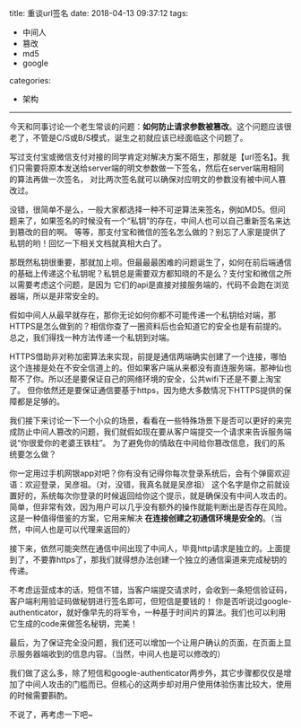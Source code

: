 title: 重谈url签名
date: 2018-04-13 09:37:12
tags:
- 中间人
- 篡改
- md5
- google

categories: 
- 架构
---

今天和同事讨论一个老生常谈的问题：**如何防止请求参数被篡改**。这个问题应该很老了，不管是C/S或B/S模式，诞生之初就应该已经面临这个问题了。

写过支付宝或微信支付对接的同学肯定对解决方案不陌生，那就是【url签名】。我们只需要将原本发送给server端的明文参数做一下签名，然后在server端用相同的算法再做一次签名，
对比两次签名就可以确保对应明文的参数没有被中间人篡改过。

没错，很简单不是么，一般大家都选择一种不可逆算法来签名，例如MD5。但问题来了，如果签名的时候没有一个“私钥”的存在，中间人也可以自己重新签名来达到篡改的目的啊。
等等，那支付宝和微信的签名怎么做的？别忘了人家是提供了私钥的哟！回忆一下相关文档就真相大白了。

那既然私钥很重要，那就加上呗。但最最最困难的问题诞生了，如何在前后端通信的基础上传递这个私钥呢？私钥总是需要双方都知晓的不是么？支付宝和微信之所以需要考虑这个问题，是因为
它们的api是直接对接服务端的，代码不会跑在浏览器端，所以是非常安全的。

假如中间人从最早就存在，那你无论如何你都不可能传递一个私钥给对端，那HTTPS是怎么做到的？相信你查了一圈资料后也会知道它的安全也是有前提的。总之，我们得找一种方法传递一个私钥到对端。

HTTPS借助非对称加密算法来实现，前提是通信两端确实创建了一个连接，哪怕这个连接是处在不安全信道上的。但如果客户端从来都没有直连服务端，那神仙也帮不了你。所以还是要保证自己的网络环境的安全，公共wifi下还是不要上淘宝了。
但你依然还是要保证通信要基于https，因为绝大多数情况下HTTPS提供的保障都是足够的。

我们接下来讨论一下一个小众的场景，看看在一些特殊场景下是否可以更好的来完成防止中间人篡改的问题，我们就假如现在要从客户端提交一个请求来告诉服务端说“你很爱你的老婆王铁柱”。
为了避免你的情敌在中间给你篡改信息，我们的系统要怎么做？

你一定用过手机网银app对吧？你有没有记得你每次登录系统后，会有个弹窗欢迎语：欢迎登录，吴彦祖。（对，没错，我真名就是吴彦祖）
这个名字是你之前就设置好的，系统每次你登录的时候返回给你这个提示，就是确保没有中间人攻击的。简单，但非常有效，因为用户可以几乎没有额外的操作就能判断出是否存在风险。
这是一种值得借鉴的方案，它用来解决 **在连接创建之初通信环境是安全的**。（当然，中间人也是可以代理来返回的）

接下来，依然可能突然在通信中间出现了中间人，毕竟http请求是独立的。上面提到了，不要靠https了，那我们就得想办法创建一个独立的通信渠道来完成秘钥的传递。

不考虑运营成本的话，短信不错，当客户端提交请求时，会收到一条短信验证码，客户端利用验证码做秘钥进行签名即可，但短信是要钱的！
你是否听说过google-authenticator，就好像早先的将军令，一种基于时间片的算法。我们也可以利用它生成的code来做签名秘钥，完美！

最后，为了保证完全没问题，我们还可以增加一个让用户确认的页面，在页面上显示服务器端收到的信息内容。（当然，中间人也是可以修改的） 

我们做了这么多，除了短信和google-authenticator两步外，其它步骤都仅仅是增加了中间人攻击的门槛而已。但核心的这两步却对用户使用体验伤害比较大，使用的时候需要斟酌。


不说了，再考虑一下吧~
